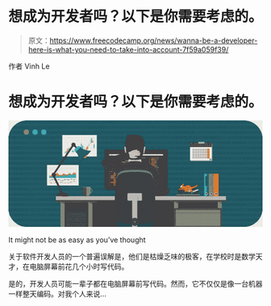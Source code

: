 # 想成为开发者吗？以下是你需要考虑的。

> 原文：<https://www.freecodecamp.org/news/wanna-be-a-developer-here-is-what-you-need-to-take-into-account-7f59a059f39/>

作者 Vinh Le

# 想成为开发者吗？以下是你需要考虑的。

![QeJnccU-SxVqZdbKPWT3obZbgLYnWC3RJgyA](img/2798d60e4883b2f6be6ccc40a22b9e2a.png)

It might not be as easy as you’ve thought

关于软件开发人员的一个普遍误解是，他们是枯燥乏味的极客，在学校时是数学天才，在电脑屏幕前花几个小时写代码。

是的，开发人员可能一辈子都在电脑屏幕前写代码。然而，它不仅仅是像一台机器一样整天编码。对我个人来说…